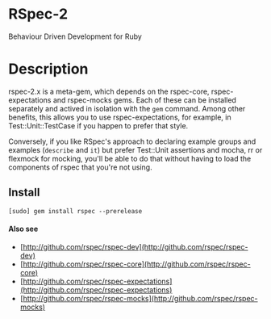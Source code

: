 # RSpec-2

Behaviour Driven Development for Ruby

# Description

rspec-2.x is a meta-gem, which depends on the rspec-core, rspec-expectations
and rspec-mocks gems. Each of these can be installed separately and actived in
isolation with the `gem` command. Among other benefits, this allows you to use
rspec-expectations, for example, in Test::Unit::TestCase if you happen to
prefer that style.

Conversely, if you like RSpec's approach to declaring example groups and
examples (`describe` and `it`) but prefer Test::Unit assertions and mocha, rr
or flexmock for mocking, you'll be able to do that without having to load the
components of rspec that you're not using.

## Install

    [sudo] gem install rspec --prerelease

#### Also see

* [http://github.com/rspec/rspec-dev](http://github.com/rspec/rspec-dev)
* [http://github.com/rspec/rspec-core](http://github.com/rspec/rspec-core)
* [http://github.com/rspec/rspec-expectations](http://github.com/rspec/rspec-expectations)
* [http://github.com/rspec/rspec-mocks](http://github.com/rspec/rspec-mocks)
